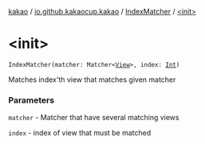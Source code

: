 [kakao](../../index.md) / [io.github.kakaocup.kakao](../index.md) / [IndexMatcher](index.md) / [&lt;init&gt;](./-init-.md)

# &lt;init&gt;

`IndexMatcher(matcher: Matcher<`[`View`](https://developer.android.com/reference/android/view/View.html)`>, index: `[`Int`](https://kotlinlang.org/api/latest/jvm/stdlib/kotlin/-int/index.html)`)`

Matches index'th view that matches given matcher

### Parameters

`matcher` - Matcher that have several matching views

`index` - index of view that must be matched